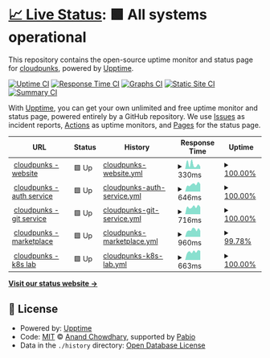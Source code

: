 # [📈 Live Status](https://cloudpunks.github.io/cloudpunks-upptime): <!--live status--> **🟩 All systems operational**

This repository contains the open-source uptime monitor and status page for [cloudpunks](https://www.cloudpunks.de/), powered by [Upptime](https://github.com/upptime/upptime).

[![Uptime CI](https://github.com/cloudpunks/cloudpunks-upptime/workflows/Uptime%20CI/badge.svg)](https://github.com/cloudpunks/cloudpunks-upptime/actions?query=workflow%3A%22Uptime+CI%22)
[![Response Time CI](https://github.com/cloudpunks/cloudpunks-upptime/workflows/Response%20Time%20CI/badge.svg)](https://github.com/cloudpunks/cloudpunks-upptime/actions?query=workflow%3A%22Response+Time+CI%22)
[![Graphs CI](https://github.com/cloudpunks/cloudpunks-upptime/workflows/Graphs%20CI/badge.svg)](https://github.com/cloudpunks/cloudpunks-upptime/actions?query=workflow%3A%22Graphs+CI%22)
[![Static Site CI](https://github.com/cloudpunks/cloudpunks-upptime/workflows/Static%20Site%20CI/badge.svg)](https://github.com/cloudpunks/cloudpunks-upptime/actions?query=workflow%3A%22Static+Site+CI%22)
[![Summary CI](https://github.com/cloudpunks/cloudpunks-upptime/workflows/Summary%20CI/badge.svg)](https://github.com/cloudpunks/cloudpunks-upptime/actions?query=workflow%3A%22Summary+CI%22)

With [Upptime](https://upptime.js.org), you can get your own unlimited and free uptime monitor and status page, powered entirely by a GitHub repository. We use [Issues](https://github.com/cloudpunks/cloudpunks-upptime/issues) as incident reports, [Actions](https://github.com/cloudpunks/cloudpunks-upptime/actions) as uptime monitors, and [Pages](https://cloudpunks.github.io/cloudpunks-upptime) for the status page.

<!--start: status pages-->
<!-- This summary is generated by Upptime (https://github.com/upptime/upptime) -->
<!-- Do not edit this manually, your changes will be overwritten -->
<!-- prettier-ignore -->
| URL | Status | History | Response Time | Uptime |
| --- | ------ | ------- | ------------- | ------ |
| <img alt="" src="https://icons.duckduckgo.com/ip3/www.cloudpunks.de.ico" height="13"> [cloudpunks - website](https://www.cloudpunks.de) | 🟩 Up | [cloudpunks-website.yml](https://github.com/cloudpunks/cloudpunks-upptime/commits/HEAD/history/cloudpunks-website.yml) | <details><summary><img alt="Response time graph" src="./graphs/cloudpunks-website/response-time-week.png" height="20"> 330ms</summary><br><a href="https://cloudpunks.github.io/cloudpunks-upptime/history/cloudpunks-website"><img alt="Response time 1209" src="https://img.shields.io/endpoint?url=https%3A%2F%2Fraw.githubusercontent.com%2Fcloudpunks%2Fcloudpunks-upptime%2FHEAD%2Fapi%2Fcloudpunks-website%2Fresponse-time.json"></a><br><a href="https://cloudpunks.github.io/cloudpunks-upptime/history/cloudpunks-website"><img alt="24-hour response time 160" src="https://img.shields.io/endpoint?url=https%3A%2F%2Fraw.githubusercontent.com%2Fcloudpunks%2Fcloudpunks-upptime%2FHEAD%2Fapi%2Fcloudpunks-website%2Fresponse-time-day.json"></a><br><a href="https://cloudpunks.github.io/cloudpunks-upptime/history/cloudpunks-website"><img alt="7-day response time 330" src="https://img.shields.io/endpoint?url=https%3A%2F%2Fraw.githubusercontent.com%2Fcloudpunks%2Fcloudpunks-upptime%2FHEAD%2Fapi%2Fcloudpunks-website%2Fresponse-time-week.json"></a><br><a href="https://cloudpunks.github.io/cloudpunks-upptime/history/cloudpunks-website"><img alt="30-day response time 680" src="https://img.shields.io/endpoint?url=https%3A%2F%2Fraw.githubusercontent.com%2Fcloudpunks%2Fcloudpunks-upptime%2FHEAD%2Fapi%2Fcloudpunks-website%2Fresponse-time-month.json"></a><br><a href="https://cloudpunks.github.io/cloudpunks-upptime/history/cloudpunks-website"><img alt="1-year response time 1209" src="https://img.shields.io/endpoint?url=https%3A%2F%2Fraw.githubusercontent.com%2Fcloudpunks%2Fcloudpunks-upptime%2FHEAD%2Fapi%2Fcloudpunks-website%2Fresponse-time-year.json"></a></details> | <details><summary><a href="https://cloudpunks.github.io/cloudpunks-upptime/history/cloudpunks-website">100.00%</a></summary><a href="https://cloudpunks.github.io/cloudpunks-upptime/history/cloudpunks-website"><img alt="All-time uptime 99.90%" src="https://img.shields.io/endpoint?url=https%3A%2F%2Fraw.githubusercontent.com%2Fcloudpunks%2Fcloudpunks-upptime%2FHEAD%2Fapi%2Fcloudpunks-website%2Fuptime.json"></a><br><a href="https://cloudpunks.github.io/cloudpunks-upptime/history/cloudpunks-website"><img alt="24-hour uptime 100.00%" src="https://img.shields.io/endpoint?url=https%3A%2F%2Fraw.githubusercontent.com%2Fcloudpunks%2Fcloudpunks-upptime%2FHEAD%2Fapi%2Fcloudpunks-website%2Fuptime-day.json"></a><br><a href="https://cloudpunks.github.io/cloudpunks-upptime/history/cloudpunks-website"><img alt="7-day uptime 100.00%" src="https://img.shields.io/endpoint?url=https%3A%2F%2Fraw.githubusercontent.com%2Fcloudpunks%2Fcloudpunks-upptime%2FHEAD%2Fapi%2Fcloudpunks-website%2Fuptime-week.json"></a><br><a href="https://cloudpunks.github.io/cloudpunks-upptime/history/cloudpunks-website"><img alt="30-day uptime 100.00%" src="https://img.shields.io/endpoint?url=https%3A%2F%2Fraw.githubusercontent.com%2Fcloudpunks%2Fcloudpunks-upptime%2FHEAD%2Fapi%2Fcloudpunks-website%2Fuptime-month.json"></a><br><a href="https://cloudpunks.github.io/cloudpunks-upptime/history/cloudpunks-website"><img alt="1-year uptime 99.90%" src="https://img.shields.io/endpoint?url=https%3A%2F%2Fraw.githubusercontent.com%2Fcloudpunks%2Fcloudpunks-upptime%2FHEAD%2Fapi%2Fcloudpunks-website%2Fuptime-year.json"></a></details>
| <img alt="" src="https://icons.duckduckgo.com/ip3/auth.cloudpunks.io.ico" height="13"> [cloudpunks - auth service](https://auth.cloudpunks.io/auth/realms/core) | 🟩 Up | [cloudpunks-auth-service.yml](https://github.com/cloudpunks/cloudpunks-upptime/commits/HEAD/history/cloudpunks-auth-service.yml) | <details><summary><img alt="Response time graph" src="./graphs/cloudpunks-auth-service/response-time-week.png" height="20"> 646ms</summary><br><a href="https://cloudpunks.github.io/cloudpunks-upptime/history/cloudpunks-auth-service"><img alt="Response time 682" src="https://img.shields.io/endpoint?url=https%3A%2F%2Fraw.githubusercontent.com%2Fcloudpunks%2Fcloudpunks-upptime%2FHEAD%2Fapi%2Fcloudpunks-auth-service%2Fresponse-time.json"></a><br><a href="https://cloudpunks.github.io/cloudpunks-upptime/history/cloudpunks-auth-service"><img alt="24-hour response time 624" src="https://img.shields.io/endpoint?url=https%3A%2F%2Fraw.githubusercontent.com%2Fcloudpunks%2Fcloudpunks-upptime%2FHEAD%2Fapi%2Fcloudpunks-auth-service%2Fresponse-time-day.json"></a><br><a href="https://cloudpunks.github.io/cloudpunks-upptime/history/cloudpunks-auth-service"><img alt="7-day response time 646" src="https://img.shields.io/endpoint?url=https%3A%2F%2Fraw.githubusercontent.com%2Fcloudpunks%2Fcloudpunks-upptime%2FHEAD%2Fapi%2Fcloudpunks-auth-service%2Fresponse-time-week.json"></a><br><a href="https://cloudpunks.github.io/cloudpunks-upptime/history/cloudpunks-auth-service"><img alt="30-day response time 635" src="https://img.shields.io/endpoint?url=https%3A%2F%2Fraw.githubusercontent.com%2Fcloudpunks%2Fcloudpunks-upptime%2FHEAD%2Fapi%2Fcloudpunks-auth-service%2Fresponse-time-month.json"></a><br><a href="https://cloudpunks.github.io/cloudpunks-upptime/history/cloudpunks-auth-service"><img alt="1-year response time 682" src="https://img.shields.io/endpoint?url=https%3A%2F%2Fraw.githubusercontent.com%2Fcloudpunks%2Fcloudpunks-upptime%2FHEAD%2Fapi%2Fcloudpunks-auth-service%2Fresponse-time-year.json"></a></details> | <details><summary><a href="https://cloudpunks.github.io/cloudpunks-upptime/history/cloudpunks-auth-service">100.00%</a></summary><a href="https://cloudpunks.github.io/cloudpunks-upptime/history/cloudpunks-auth-service"><img alt="All-time uptime 96.97%" src="https://img.shields.io/endpoint?url=https%3A%2F%2Fraw.githubusercontent.com%2Fcloudpunks%2Fcloudpunks-upptime%2FHEAD%2Fapi%2Fcloudpunks-auth-service%2Fuptime.json"></a><br><a href="https://cloudpunks.github.io/cloudpunks-upptime/history/cloudpunks-auth-service"><img alt="24-hour uptime 100.00%" src="https://img.shields.io/endpoint?url=https%3A%2F%2Fraw.githubusercontent.com%2Fcloudpunks%2Fcloudpunks-upptime%2FHEAD%2Fapi%2Fcloudpunks-auth-service%2Fuptime-day.json"></a><br><a href="https://cloudpunks.github.io/cloudpunks-upptime/history/cloudpunks-auth-service"><img alt="7-day uptime 100.00%" src="https://img.shields.io/endpoint?url=https%3A%2F%2Fraw.githubusercontent.com%2Fcloudpunks%2Fcloudpunks-upptime%2FHEAD%2Fapi%2Fcloudpunks-auth-service%2Fuptime-week.json"></a><br><a href="https://cloudpunks.github.io/cloudpunks-upptime/history/cloudpunks-auth-service"><img alt="30-day uptime 100.00%" src="https://img.shields.io/endpoint?url=https%3A%2F%2Fraw.githubusercontent.com%2Fcloudpunks%2Fcloudpunks-upptime%2FHEAD%2Fapi%2Fcloudpunks-auth-service%2Fuptime-month.json"></a><br><a href="https://cloudpunks.github.io/cloudpunks-upptime/history/cloudpunks-auth-service"><img alt="1-year uptime 96.97%" src="https://img.shields.io/endpoint?url=https%3A%2F%2Fraw.githubusercontent.com%2Fcloudpunks%2Fcloudpunks-upptime%2FHEAD%2Fapi%2Fcloudpunks-auth-service%2Fuptime-year.json"></a></details>
| <img alt="" src="https://icons.duckduckgo.com/ip3/git.cloudpunks.io.ico" height="13"> [cloudpunks - git service](https://git.cloudpunks.io) | 🟩 Up | [cloudpunks-git-service.yml](https://github.com/cloudpunks/cloudpunks-upptime/commits/HEAD/history/cloudpunks-git-service.yml) | <details><summary><img alt="Response time graph" src="./graphs/cloudpunks-git-service/response-time-week.png" height="20"> 716ms</summary><br><a href="https://cloudpunks.github.io/cloudpunks-upptime/history/cloudpunks-git-service"><img alt="Response time 763" src="https://img.shields.io/endpoint?url=https%3A%2F%2Fraw.githubusercontent.com%2Fcloudpunks%2Fcloudpunks-upptime%2FHEAD%2Fapi%2Fcloudpunks-git-service%2Fresponse-time.json"></a><br><a href="https://cloudpunks.github.io/cloudpunks-upptime/history/cloudpunks-git-service"><img alt="24-hour response time 775" src="https://img.shields.io/endpoint?url=https%3A%2F%2Fraw.githubusercontent.com%2Fcloudpunks%2Fcloudpunks-upptime%2FHEAD%2Fapi%2Fcloudpunks-git-service%2Fresponse-time-day.json"></a><br><a href="https://cloudpunks.github.io/cloudpunks-upptime/history/cloudpunks-git-service"><img alt="7-day response time 716" src="https://img.shields.io/endpoint?url=https%3A%2F%2Fraw.githubusercontent.com%2Fcloudpunks%2Fcloudpunks-upptime%2FHEAD%2Fapi%2Fcloudpunks-git-service%2Fresponse-time-week.json"></a><br><a href="https://cloudpunks.github.io/cloudpunks-upptime/history/cloudpunks-git-service"><img alt="30-day response time 771" src="https://img.shields.io/endpoint?url=https%3A%2F%2Fraw.githubusercontent.com%2Fcloudpunks%2Fcloudpunks-upptime%2FHEAD%2Fapi%2Fcloudpunks-git-service%2Fresponse-time-month.json"></a><br><a href="https://cloudpunks.github.io/cloudpunks-upptime/history/cloudpunks-git-service"><img alt="1-year response time 763" src="https://img.shields.io/endpoint?url=https%3A%2F%2Fraw.githubusercontent.com%2Fcloudpunks%2Fcloudpunks-upptime%2FHEAD%2Fapi%2Fcloudpunks-git-service%2Fresponse-time-year.json"></a></details> | <details><summary><a href="https://cloudpunks.github.io/cloudpunks-upptime/history/cloudpunks-git-service">100.00%</a></summary><a href="https://cloudpunks.github.io/cloudpunks-upptime/history/cloudpunks-git-service"><img alt="All-time uptime 100.00%" src="https://img.shields.io/endpoint?url=https%3A%2F%2Fraw.githubusercontent.com%2Fcloudpunks%2Fcloudpunks-upptime%2FHEAD%2Fapi%2Fcloudpunks-git-service%2Fuptime.json"></a><br><a href="https://cloudpunks.github.io/cloudpunks-upptime/history/cloudpunks-git-service"><img alt="24-hour uptime 100.00%" src="https://img.shields.io/endpoint?url=https%3A%2F%2Fraw.githubusercontent.com%2Fcloudpunks%2Fcloudpunks-upptime%2FHEAD%2Fapi%2Fcloudpunks-git-service%2Fuptime-day.json"></a><br><a href="https://cloudpunks.github.io/cloudpunks-upptime/history/cloudpunks-git-service"><img alt="7-day uptime 100.00%" src="https://img.shields.io/endpoint?url=https%3A%2F%2Fraw.githubusercontent.com%2Fcloudpunks%2Fcloudpunks-upptime%2FHEAD%2Fapi%2Fcloudpunks-git-service%2Fuptime-week.json"></a><br><a href="https://cloudpunks.github.io/cloudpunks-upptime/history/cloudpunks-git-service"><img alt="30-day uptime 100.00%" src="https://img.shields.io/endpoint?url=https%3A%2F%2Fraw.githubusercontent.com%2Fcloudpunks%2Fcloudpunks-upptime%2FHEAD%2Fapi%2Fcloudpunks-git-service%2Fuptime-month.json"></a><br><a href="https://cloudpunks.github.io/cloudpunks-upptime/history/cloudpunks-git-service"><img alt="1-year uptime 100.00%" src="https://img.shields.io/endpoint?url=https%3A%2F%2Fraw.githubusercontent.com%2Fcloudpunks%2Fcloudpunks-upptime%2FHEAD%2Fapi%2Fcloudpunks-git-service%2Fuptime-year.json"></a></details>
| <img alt="" src="https://icons.duckduckgo.com/ip3/marketplace.cloudpunks.de.ico" height="13"> [cloudpunks - marketplace](https://marketplace.cloudpunks.de/) | 🟩 Up | [cloudpunks-marketplace.yml](https://github.com/cloudpunks/cloudpunks-upptime/commits/HEAD/history/cloudpunks-marketplace.yml) | <details><summary><img alt="Response time graph" src="./graphs/cloudpunks-marketplace/response-time-week.png" height="20"> 960ms</summary><br><a href="https://cloudpunks.github.io/cloudpunks-upptime/history/cloudpunks-marketplace"><img alt="Response time 955" src="https://img.shields.io/endpoint?url=https%3A%2F%2Fraw.githubusercontent.com%2Fcloudpunks%2Fcloudpunks-upptime%2FHEAD%2Fapi%2Fcloudpunks-marketplace%2Fresponse-time.json"></a><br><a href="https://cloudpunks.github.io/cloudpunks-upptime/history/cloudpunks-marketplace"><img alt="24-hour response time 850" src="https://img.shields.io/endpoint?url=https%3A%2F%2Fraw.githubusercontent.com%2Fcloudpunks%2Fcloudpunks-upptime%2FHEAD%2Fapi%2Fcloudpunks-marketplace%2Fresponse-time-day.json"></a><br><a href="https://cloudpunks.github.io/cloudpunks-upptime/history/cloudpunks-marketplace"><img alt="7-day response time 960" src="https://img.shields.io/endpoint?url=https%3A%2F%2Fraw.githubusercontent.com%2Fcloudpunks%2Fcloudpunks-upptime%2FHEAD%2Fapi%2Fcloudpunks-marketplace%2Fresponse-time-week.json"></a><br><a href="https://cloudpunks.github.io/cloudpunks-upptime/history/cloudpunks-marketplace"><img alt="30-day response time 953" src="https://img.shields.io/endpoint?url=https%3A%2F%2Fraw.githubusercontent.com%2Fcloudpunks%2Fcloudpunks-upptime%2FHEAD%2Fapi%2Fcloudpunks-marketplace%2Fresponse-time-month.json"></a><br><a href="https://cloudpunks.github.io/cloudpunks-upptime/history/cloudpunks-marketplace"><img alt="1-year response time 955" src="https://img.shields.io/endpoint?url=https%3A%2F%2Fraw.githubusercontent.com%2Fcloudpunks%2Fcloudpunks-upptime%2FHEAD%2Fapi%2Fcloudpunks-marketplace%2Fresponse-time-year.json"></a></details> | <details><summary><a href="https://cloudpunks.github.io/cloudpunks-upptime/history/cloudpunks-marketplace">99.78%</a></summary><a href="https://cloudpunks.github.io/cloudpunks-upptime/history/cloudpunks-marketplace"><img alt="All-time uptime 99.75%" src="https://img.shields.io/endpoint?url=https%3A%2F%2Fraw.githubusercontent.com%2Fcloudpunks%2Fcloudpunks-upptime%2FHEAD%2Fapi%2Fcloudpunks-marketplace%2Fuptime.json"></a><br><a href="https://cloudpunks.github.io/cloudpunks-upptime/history/cloudpunks-marketplace"><img alt="24-hour uptime 100.00%" src="https://img.shields.io/endpoint?url=https%3A%2F%2Fraw.githubusercontent.com%2Fcloudpunks%2Fcloudpunks-upptime%2FHEAD%2Fapi%2Fcloudpunks-marketplace%2Fuptime-day.json"></a><br><a href="https://cloudpunks.github.io/cloudpunks-upptime/history/cloudpunks-marketplace"><img alt="7-day uptime 99.78%" src="https://img.shields.io/endpoint?url=https%3A%2F%2Fraw.githubusercontent.com%2Fcloudpunks%2Fcloudpunks-upptime%2FHEAD%2Fapi%2Fcloudpunks-marketplace%2Fuptime-week.json"></a><br><a href="https://cloudpunks.github.io/cloudpunks-upptime/history/cloudpunks-marketplace"><img alt="30-day uptime 99.78%" src="https://img.shields.io/endpoint?url=https%3A%2F%2Fraw.githubusercontent.com%2Fcloudpunks%2Fcloudpunks-upptime%2FHEAD%2Fapi%2Fcloudpunks-marketplace%2Fuptime-month.json"></a><br><a href="https://cloudpunks.github.io/cloudpunks-upptime/history/cloudpunks-marketplace"><img alt="1-year uptime 99.75%" src="https://img.shields.io/endpoint?url=https%3A%2F%2Fraw.githubusercontent.com%2Fcloudpunks%2Fcloudpunks-upptime%2FHEAD%2Fapi%2Fcloudpunks-marketplace%2Fuptime-year.json"></a></details>
| <img alt="" src="https://icons.duckduckgo.com/ip3/rancher.cloudpunks.io.ico" height="13"> [cloudpunks - k8s lab](https://rancher.cloudpunks.io) | 🟩 Up | [cloudpunks-k8s-lab.yml](https://github.com/cloudpunks/cloudpunks-upptime/commits/HEAD/history/cloudpunks-k8s-lab.yml) | <details><summary><img alt="Response time graph" src="./graphs/cloudpunks-k8s-lab/response-time-week.png" height="20"> 663ms</summary><br><a href="https://cloudpunks.github.io/cloudpunks-upptime/history/cloudpunks-k8s-lab"><img alt="Response time 667" src="https://img.shields.io/endpoint?url=https%3A%2F%2Fraw.githubusercontent.com%2Fcloudpunks%2Fcloudpunks-upptime%2FHEAD%2Fapi%2Fcloudpunks-k8s-lab%2Fresponse-time.json"></a><br><a href="https://cloudpunks.github.io/cloudpunks-upptime/history/cloudpunks-k8s-lab"><img alt="24-hour response time 645" src="https://img.shields.io/endpoint?url=https%3A%2F%2Fraw.githubusercontent.com%2Fcloudpunks%2Fcloudpunks-upptime%2FHEAD%2Fapi%2Fcloudpunks-k8s-lab%2Fresponse-time-day.json"></a><br><a href="https://cloudpunks.github.io/cloudpunks-upptime/history/cloudpunks-k8s-lab"><img alt="7-day response time 663" src="https://img.shields.io/endpoint?url=https%3A%2F%2Fraw.githubusercontent.com%2Fcloudpunks%2Fcloudpunks-upptime%2FHEAD%2Fapi%2Fcloudpunks-k8s-lab%2Fresponse-time-week.json"></a><br><a href="https://cloudpunks.github.io/cloudpunks-upptime/history/cloudpunks-k8s-lab"><img alt="30-day response time 661" src="https://img.shields.io/endpoint?url=https%3A%2F%2Fraw.githubusercontent.com%2Fcloudpunks%2Fcloudpunks-upptime%2FHEAD%2Fapi%2Fcloudpunks-k8s-lab%2Fresponse-time-month.json"></a><br><a href="https://cloudpunks.github.io/cloudpunks-upptime/history/cloudpunks-k8s-lab"><img alt="1-year response time 667" src="https://img.shields.io/endpoint?url=https%3A%2F%2Fraw.githubusercontent.com%2Fcloudpunks%2Fcloudpunks-upptime%2FHEAD%2Fapi%2Fcloudpunks-k8s-lab%2Fresponse-time-year.json"></a></details> | <details><summary><a href="https://cloudpunks.github.io/cloudpunks-upptime/history/cloudpunks-k8s-lab">100.00%</a></summary><a href="https://cloudpunks.github.io/cloudpunks-upptime/history/cloudpunks-k8s-lab"><img alt="All-time uptime 99.73%" src="https://img.shields.io/endpoint?url=https%3A%2F%2Fraw.githubusercontent.com%2Fcloudpunks%2Fcloudpunks-upptime%2FHEAD%2Fapi%2Fcloudpunks-k8s-lab%2Fuptime.json"></a><br><a href="https://cloudpunks.github.io/cloudpunks-upptime/history/cloudpunks-k8s-lab"><img alt="24-hour uptime 100.00%" src="https://img.shields.io/endpoint?url=https%3A%2F%2Fraw.githubusercontent.com%2Fcloudpunks%2Fcloudpunks-upptime%2FHEAD%2Fapi%2Fcloudpunks-k8s-lab%2Fuptime-day.json"></a><br><a href="https://cloudpunks.github.io/cloudpunks-upptime/history/cloudpunks-k8s-lab"><img alt="7-day uptime 100.00%" src="https://img.shields.io/endpoint?url=https%3A%2F%2Fraw.githubusercontent.com%2Fcloudpunks%2Fcloudpunks-upptime%2FHEAD%2Fapi%2Fcloudpunks-k8s-lab%2Fuptime-week.json"></a><br><a href="https://cloudpunks.github.io/cloudpunks-upptime/history/cloudpunks-k8s-lab"><img alt="30-day uptime 100.00%" src="https://img.shields.io/endpoint?url=https%3A%2F%2Fraw.githubusercontent.com%2Fcloudpunks%2Fcloudpunks-upptime%2FHEAD%2Fapi%2Fcloudpunks-k8s-lab%2Fuptime-month.json"></a><br><a href="https://cloudpunks.github.io/cloudpunks-upptime/history/cloudpunks-k8s-lab"><img alt="1-year uptime 99.73%" src="https://img.shields.io/endpoint?url=https%3A%2F%2Fraw.githubusercontent.com%2Fcloudpunks%2Fcloudpunks-upptime%2FHEAD%2Fapi%2Fcloudpunks-k8s-lab%2Fuptime-year.json"></a></details>

<!--end: status pages-->

[**Visit our status website →**](https://cloudpunks.github.io/cloudpunks-upptime)

## 📄 License

- Powered by: [Upptime](https://github.com/upptime/upptime)
- Code: [MIT](./LICENSE) © [Anand Chowdhary](https://anandchowdhary.com), supported by [Pabio](https://pabio.com)
- Data in the `./history` directory: [Open Database License](https://opendatacommons.org/licenses/odbl/1-0/)
